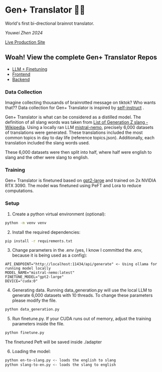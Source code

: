 # Gen+ Translator 🧠🚽
World's first bi-drectional brainrot translator.

<i>Youwei Zhen 2024</i>

[Live Production Site](https://brainrot.youweizhen.com/)

## Woah! View the complete Gen+ Translator Repos
- [LLM + Finetuning](https://github.com/AntoDono/GenPlus-Translator)
- [Frontend](https://github.com/AntoDono/GenPlus-Translator-Frontend)
- [Backend](https://github.com/AntoDono/GenPlus-Translator-Backend)

### Data Collection

Imagine collecting thousands of brainrotted message on tiktok? Who wants that?? Data collection for Gen+ Translator is inspired by [self-instruct](https://arxiv.org/abs/2212.10560) .

Gen+ Translator is what can be considered as a distilled model. The definition of all slang words was taken from [List of Generation Z slang - Wikipedia](https://en.wikipedia.org/wiki/List_of_Generation_Z_slang). Using a locally ran LLM [mistral-nemo](https://huggingface.co/mistralai/Mistral-Nemo-Instruct-2407), precisely 6,000 datasets of translations were generated. These translations included the most common topics in day to day life (reference topics.json). Additionally, each translation included the slang words used.

These 6,000 datasets were then split into half, where half were english to slang and the other were slang to english.

### Training
Gen+ Translator is finetuned based on [gpt2-large](https://huggingface.co/openai-community/gpt2-large) and trained on 2x NVIDIA RTX 3090. The model was finetuned using PeFT and Lora to reduce computations.

### Setup
1. Create a python virtual environment (optional):
```bash
python -m venv venv
```
2. Install the required dependencies: 
```bash
pip install -r requirements.txt
```
3. Change parameters in the .env (yes, I know I committed the .env, because it is being used as a config):
```.env
API_ENDPOINT="http://localhost:11434/api/generate" <- Using ollama for running model locally
MODEL_NAME="mistral-nemo:latest"
FINETUNE_MODEL="gpt2-large"
DEVICE="cuda:0"
```
4. Generating data. Running data_generation.py will use the local LLM to generate 6,000 datasets with 10 threads. To change these parameters please modify the file.
```bash
python data_generation.py
```
5. Run finetune.py. If your CUDA runs out of memory, adjust the training parameters inside the file.
```bash
python finetune.py
```
The finetuned Peft will be saved inside ./adapter

6. Loading the model:
```bash
python en-to-slang.py <- loads the english to slang
python slang-to-en.py <- loads the slang to english
```
